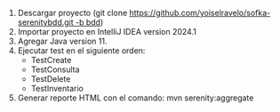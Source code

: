 1. Descargar proyecto (git clone https://github.com/yoiselravelo/sofka-serenitybdd.git -b bdd)
2. Importar proyecto en IntelliJ IDEA version 2024.1
3. Agregar Java version 11.
4. Ejecutar test en el siguiente orden:
   - TestCreate 
   - TestConsulta
   - TestDelete
   - TestInventario
5. Generar reporte HTML con el comando: mvn serenity:aggregate

